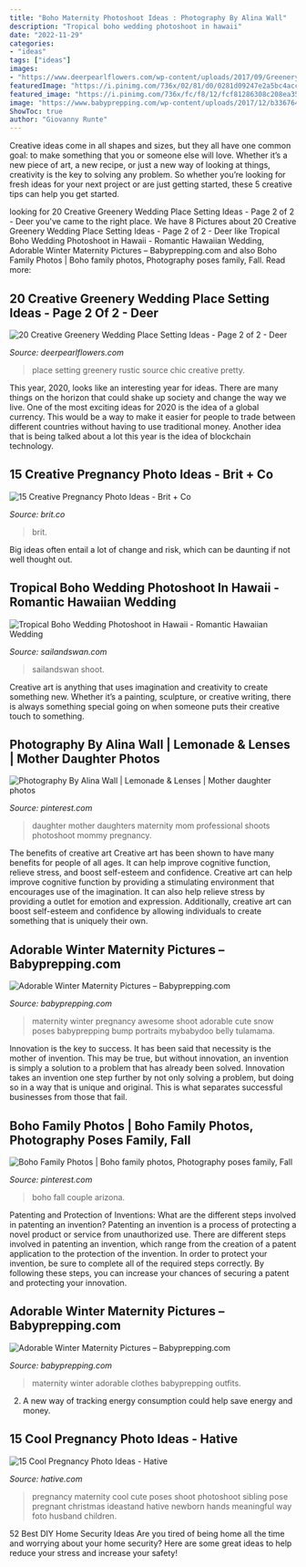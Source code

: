 ```yaml
---
title: "Boho Maternity Photoshoot Ideas : Photography By Alina Wall"
description: "Tropical boho wedding photoshoot in hawaii"
date: "2022-11-29"
categories:
- "ideas"
tags: ["ideas"]
images:
- "https://www.deerpearlflowers.com/wp-content/uploads/2017/09/Greenery-Wedding-Place-Setting-Ideas-15.jpg"
featuredImage: "https://i.pinimg.com/736x/02/81/d0/0281d09247e2a5bc4accc66a3f77b7a7--mother-daughter-photos-mother-daughters.jpg"
featured_image: "https://i.pinimg.com/736x/fc/f8/12/fcf81286308c208ea35f0ef44347656f.jpg"
image: "https://www.babyprepping.com/wp-content/uploads/2017/12/b336764a5d408106309c25739acc93ad.jpg"
ShowToc: true
author: "Giovanny Runte"
---
```



Creative ideas come in all shapes and sizes, but they all have one common goal: to make something that you or someone else will love. Whether it’s a new piece of art, a new recipe, or just a new way of looking at things, creativity is the key to solving any problem. So whether you’re looking for fresh ideas for your next project or are just getting started, these 5 creative tips can help you get started.

	

		
looking for 20 Creative Greenery Wedding Place Setting Ideas - Page 2 of 2 - Deer you've came to the right place. We have 8 Pictures about 20 Creative Greenery Wedding Place Setting Ideas - Page 2 of 2 - Deer like Tropical Boho Wedding Photoshoot in Hawaii - Romantic Hawaiian Wedding, Adorable Winter Maternity Pictures – Babyprepping.com and also Boho Family Photos | Boho family photos, Photography poses family, Fall. Read more:
		
    
## 20 Creative Greenery Wedding Place Setting Ideas - Page 2 Of 2 - Deer

<img loading=lazy src="https://www.deerpearlflowers.com/wp-content/uploads/2017/09/Greenery-Wedding-Place-Setting-Ideas-15.jpg" onerror="this.onerror=null;this.src='https://tse1.mm.bing.net/th?id=OIP.WvBasF688j6j5j4UjSCG5wHaLH&amp;pid=15.1';" alt="20 Creative Greenery Wedding Place Setting Ideas - Page 2 of 2 - Deer">

_Source: deerpearlflowers.com_

>place setting greenery rustic source chic creative pretty. 

	

This year, 2020, looks like an interesting year for ideas. There are many things on the horizon that could shake up society and change the way we live. One of the most exciting ideas for 2020 is the idea of a global currency. This would be a way to make it easier for people to trade between different countries without having to use traditional money. Another idea that is being talked about a lot this year is the idea of blockchain technology.

    
## 15 Creative Pregnancy Photo Ideas - Brit + Co

<img loading=lazy src="https://www.brit.co/media-library/eyJhbGciOiJIUzI1NiIsInR5cCI6IkpXVCJ9.eyJpbWFnZSI6Imh0dHBzOi8vYXNzZXRzLnJibC5tcy8yMTkwMjU4Ny9vcmlnaW4uanBnIiwiZXhwaXJlc19hdCI6MTYzNDY1MjgwNX0.Qt5GLi-4Naa3PAGgtETikE-e7pDP0UxzgAorQJwJXDo/image.jpg?width=1500&amp;coordinates=329%2C0%2C329%2C0&amp;height=2000" onerror="this.onerror=null;this.src='https://tse4.mm.bing.net/th?id=OIP.Cg2NnOHQEhYaqAgc0KYQwAHaNC&amp;pid=15.1';" alt="15 Creative Pregnancy Photo Ideas - Brit + Co">

_Source: brit.co_

>brit. 

	

Big ideas often entail a lot of change and risk, which can be daunting if not well thought out.

    
## Tropical Boho Wedding Photoshoot In Hawaii - Romantic Hawaiian Wedding

<img loading=lazy src="http://www.sailandswan.com/wp-content/uploads/2018/07/718342_boho-tropicana-inspired-bridal-shoot.jpg" onerror="this.onerror=null;this.src='https://tse4.mm.bing.net/th?id=OIP.lbcnzxAOob5DzHC4mjHg3QHaLH&amp;pid=15.1';" alt="Tropical Boho Wedding Photoshoot in Hawaii - Romantic Hawaiian Wedding">

_Source: sailandswan.com_

>sailandswan shoot. 

	

Creative art is anything that uses imagination and creativity to create something new. Whether it’s a painting, sculpture, or creative writing, there is always something special going on when someone puts their creative touch to something.

    
## Photography By Alina Wall | Lemonade &amp; Lenses | Mother Daughter Photos

<img loading=lazy src="https://i.pinimg.com/736x/02/81/d0/0281d09247e2a5bc4accc66a3f77b7a7--mother-daughter-photos-mother-daughters.jpg" onerror="this.onerror=null;this.src='https://tse3.mm.bing.net/th?id=OIP.80-AGb3abTR0Wp0BigK5xAHaLH&amp;pid=15.1';" alt="Photography By Alina Wall | Lemonade &amp; Lenses | Mother daughter photos">

_Source: pinterest.com_

>daughter mother daughters maternity mom professional shoots photoshoot mommy pregnancy. 

	

The benefits of creative art
Creative art has been shown to have many benefits for people of all ages. It can help improve cognitive function, relieve stress, and boost self-esteem and confidence.
Creative art can help improve cognitive function by providing a stimulating environment that encourages use of the imagination. It can also help relieve stress by providing a outlet for emotion and expression. Additionally, creative art can boost self-esteem and confidence by allowing individuals to create something that is uniquely their own.

    
## Adorable Winter Maternity Pictures – Babyprepping.com

<img loading=lazy src="https://www.babyprepping.com/wp-content/uploads/2017/12/b336764a5d408106309c25739acc93ad.jpg" onerror="this.onerror=null;this.src='https://tse2.mm.bing.net/th?id=OIP.npiWZw_0BIYxjSxPTIWaLQHaLH&amp;pid=15.1';" alt="Adorable Winter Maternity Pictures – Babyprepping.com">

_Source: babyprepping.com_

>maternity winter pregnancy awesome shoot adorable cute snow poses babyprepping bump portraits mybabydoo belly tulamama. 

	

Innovation is the key to success. It has been said that necessity is the mother of invention. This may be true, but without innovation, an invention is simply a solution to a problem that has already been solved. Innovation takes an invention one step further by not only solving a problem, but doing so in a way that is unique and original. This is what separates successful businesses from those that fail.

    
## Boho Family Photos | Boho Family Photos, Photography Poses Family, Fall

<img loading=lazy src="https://i.pinimg.com/736x/fc/f8/12/fcf81286308c208ea35f0ef44347656f.jpg" onerror="this.onerror=null;this.src='https://tse1.mm.bing.net/th?id=OIP.8Nli3Oh4pupCb_omvQ6ZTgHaLH&amp;pid=15.1';" alt="Boho Family Photos | Boho family photos, Photography poses family, Fall">

_Source: pinterest.com_

>boho fall couple arizona. 

	

Patenting and Protection of Inventions: What are the different steps involved in patenting an invention?
Patenting an invention is a process of protecting a novel product or service from unauthorized use. There are different steps involved in patenting an invention, which range from the creation of a patent application to the protection of the invention. In order to protect your invention, be sure to complete all of the required steps correctly. By following these steps, you can increase your chances of securing a patent and protecting your innovation.

    
## Adorable Winter Maternity Pictures – Babyprepping.com

<img loading=lazy src="https://www.babyprepping.com/wp-content/uploads/2017/12/761835ee6f26ec5a828a6b9f0014e974.jpg" onerror="this.onerror=null;this.src='https://tse4.mm.bing.net/th?id=OIP.7MJb6CE71npnqafOmhUnggHaJ4&amp;pid=15.1';" alt="Adorable Winter Maternity Pictures – Babyprepping.com">

_Source: babyprepping.com_

>maternity winter adorable clothes babyprepping outfits. 

	

2. A new way of tracking energy consumption could help save energy and money.

    
## 15 Cool Pregnancy Photo Ideas - Hative

<img loading=lazy src="https://hative.com/wp-content/uploads/2014/11/pregnancy-photo-ideas/9-cool-pregnancy-photo-ideas.jpg" onerror="this.onerror=null;this.src='https://tse2.mm.bing.net/th?id=OIP.YxAZCo74Iur3cQGWAgFgSwHaLG&amp;pid=15.1';" alt="15 Cool Pregnancy Photo Ideas - Hative">

_Source: hative.com_

>pregnancy maternity cool cute poses shoot photoshoot sibling pose pregnant christmas ideastand hative newborn hands meaningful way foto husband children. 

	

52 Best DIY Home Security Ideas
Are you tired of being home all the time and worrying about your home security? Here are some great ideas to help reduce your stress and increase your safety!

